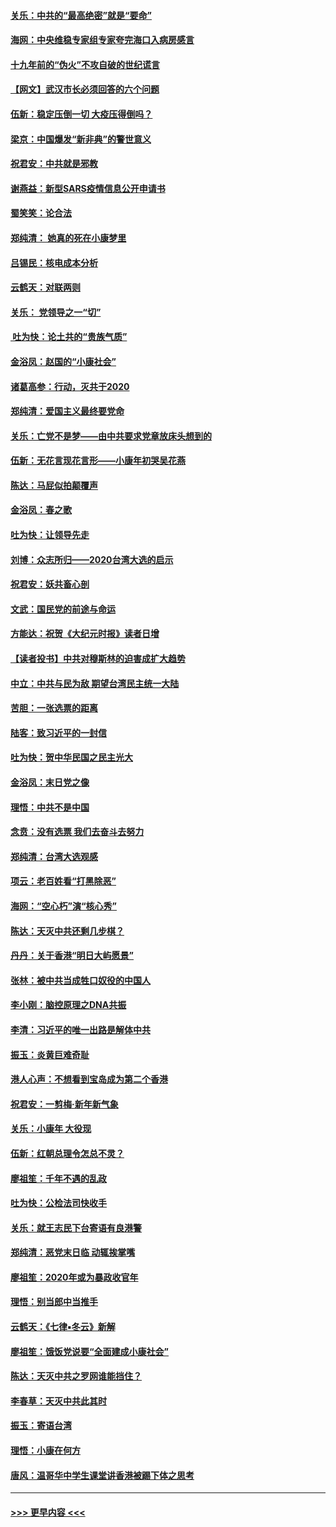 #### [关乐：中共的“最高绝密”就是“要命”](../pages/nsc993/n11816946.md?t=01241011) 
#### [海网：中央维稳专家组专家夸完海口入病房感言](../pages/nsc993/n11815138.md?t=01241011) 
#### [十九年前的“伪火”不攻自破的世纪谎言](../pages/nsc993/n11813238.md?t=01241011) 
#### [【网文】武汉市长必须回答的六个问题](../pages/nsc993/n11813848.md?t=01241011) 
#### [伍新：稳定压倒一切 大疫压得倒吗？](../pages/nsc993/n11812634.md?t=01241011) 
#### [梁京：中国爆发“新非典”的警世意义](../pages/nsc993/n11812554.md?t=01241011) 
#### [祝君安：中共就是邪教](../pages/nsc993/n11812431.md?t=01241011) 
#### [谢燕益：新型SARS疫情信息公开申请书](../pages/nsc993/n11808840.md?t=01241011) 
#### [蜀笑笑：论合法](../pages/nsc993/n11808064.md?t=01241011) 
#### [郑纯清： 她真的死在小康梦里](../pages/nsc993/n11806623.md?t=01241011) 
#### [吕锡民：核电成本分析](../pages/nsc993/n11806284.md?t=01241011) 
#### [云鹤天：对联两则](../pages/nsc993/n11805957.md?t=01241011) 
#### [关乐： 党领导之一“切”](../pages/nsc993/n11804505.md?t=01241011) 
#### [ 吐为快：论土共的“贵族气质”](../pages/nsc993/n11804490.md?t=01241011) 
#### [金浴凤：赵国的“小康社会”](../pages/nsc993/n11804452.md?t=01241011) 
#### [诸葛高参：行动，灭共于2020](../pages/nsc993/n11804120.md?t=01241011) 
#### [郑纯清：爱国主义最终要党命](../pages/nsc993/n11802197.md?t=01241011) 
#### [关乐：亡党不是梦——由中共要求党章放床头想到的](../pages/nsc993/n11802156.md?t=01241011) 
#### [伍新：无花言现花言形——小康年初哭吴花燕](../pages/nsc993/n11800044.md?t=01241011) 
#### [陈达：马屁似拍颠覆声](../pages/nsc993/n11800010.md?t=01241011) 
#### [金浴凤：春之歌](../pages/nsc993/n11797687.md?t=01241011) 
#### [吐为快：让领导先走](../pages/nsc993/n11797512.md?t=01241011) 
#### [刘博：众志所归——2020台湾大选的启示](../pages/nsc993/n11796878.md?t=01241011) 
#### [祝君安：妖共畜心剖](../pages/nsc993/n11794273.md?t=01241011) 
#### [文武：国民党的前途与命运](../pages/nsc993/n11794198.md?t=01241011) 
#### [方能达：祝贺《大纪元时报》读者日增](../pages/nsc993/n11793807.md?t=01241011) 
#### [【读者投书】中共对穆斯林的迫害成扩大趋势](../pages/nsc993/n11791371.md?t=01241011) 
#### [中立：中共与民为敌 期望台湾民主统一大陆](../pages/nsc993/n11790392.md?t=01241011) 
#### [苦胆：一张选票的距离](../pages/nsc993/n11788914.md?t=01241011) 
#### [陆客：致习近平的一封信](../pages/nsc993/n11788867.md?t=01241011) 
#### [吐为快：贺中华民国之民主光大](../pages/nsc993/n11788618.md?t=01241011) 
#### [金浴凤：末日党之像](../pages/nsc993/n11787475.md?t=01241011) 
#### [理悟：中共不是中国](../pages/nsc993/n11787463.md?t=01241011) 
#### [念贲：没有选票  我们去奋斗去努力](../pages/nsc993/n11787398.md?t=01241011) 
#### [郑纯清：台湾大选观感](../pages/nsc993/n11786210.md?t=01241011) 
#### [项云：老百姓看“打黑除恶”](../pages/nsc993/n11785398.md?t=01241011) 
#### [海网：“空心朽”演“核心秀”](../pages/nsc993/n11783874.md?t=01241011) 
#### [陈达：天灭中共还剩几步棋？](../pages/nsc993/n11783719.md?t=01241011) 
#### [丹丹：关于香港“明日大屿愿景”](../pages/nsc993/n11783273.md?t=01241011) 
#### [张林：被中共当成牲口奴役的中国人](../pages/nsc993/n11782397.md?t=01241011) 
#### [李小刚：脑控原理之DNA共振](../pages/nsc993/n11780962.md?t=01241011) 
#### [李清：习近平的唯一出路是解体中共](../pages/nsc993/n11780866.md?t=01241011) 
#### [振玉：炎黄巨难奇耻](../pages/nsc993/n11779632.md?t=01241011) 
#### [港人心声：不想看到宝岛成为第二个香港](../pages/nsc993/n11778817.md?t=01241011) 
#### [祝君安：一剪梅‧新年新气象](../pages/nsc993/n11776340.md?t=01241011) 
#### [关乐：小康年 大役现](../pages/nsc993/n11774213.md?t=01241011) 
#### [伍新：红朝总理令怎总不灵？](../pages/nsc993/n11770813.md?t=01241011) 
#### [廖祖笙：千年不遇的乱政](../pages/nsc993/n11770373.md?t=01241011) 
#### [吐为快：公检法司快收手](../pages/nsc993/n11770359.md?t=01241011) 
#### [关乐：就王志民下台寄语有良港警](../pages/nsc993/n11769903.md?t=01241011) 
#### [郑纯清：恶党末日临 动辄挨掌嘴](../pages/nsc993/n11769356.md?t=01241011) 
#### [廖祖笙：2020年或为暴政收官年](../pages/nsc993/n11768216.md?t=01241011) 
#### [理悟：别当郎中当推手](../pages/nsc993/n11768243.md?t=01241011) 
#### [云鹤天：《七律▪冬云》新解](../pages/nsc993/n11768204.md?t=01241011) 
#### [廖祖笙：饿饭党说要“全面建成小康社会”](../pages/nsc993/n11767482.md?t=01241011) 
#### [陈达：天灭中共之罗网谁能挡住？](../pages/nsc993/n11767465.md?t=01241011) 
#### [李春草：天灭中共此其时](../pages/nsc993/n11767452.md?t=01241011) 
#### [振玉：寄语台湾](../pages/nsc993/n11767432.md?t=01241011) 
#### [理悟：小康在何方](../pages/nsc993/n11767394.md?t=01241011) 
#### [唐风：温哥华中学生课堂讲香港被踢下体之思考](../pages/nsc993/n11766848.md?t=01241011) 

----
#### [ >>> 更早内容 <<< ](../indexes/nsc993-earlier.md)
